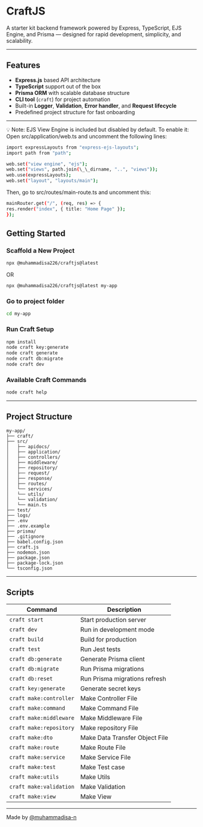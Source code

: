 # CraftJS

A starter kit backend framework powered by Express, TypeScript, EJS Engine, and Prisma — designed for rapid development, simplicity, and scalability.

---

## Features

- **Express.js** based API architecture
- **TypeScript** support out of the box
- **Prisma ORM** with scalable database structure
- **CLI tool** (`craft`) for project automation
- Built-in **Logger**, **Validation**, **Error handler**, and **Request lifecycle**
- Predefined project structure for fast onboarding

---

💡 Note: EJS View Engine is included but disabled by default. To enable it:
Open src/application/web.ts and uncomment the following lines:

```bash
import expressLayouts from "express-ejs-layouts";
import path from "path";

web.set("view engine", "ejs");
web.set("views", path.join(\_\_dirname, "..", "views"));
web.use(expressLayouts);
web.set("layout", "layouts/main");
```

Then, go to src/routes/main-route.ts and uncomment this:

```bash
mainRouter.get("/", (req, res) => {
res.render("index", { title: "Home Page" });
});
```

## Getting Started

### Scaffold a New Project

```bash
npx @muhammadisa226/craftjs@latest
```

OR

```bash
npx @muhammadisa226/craftjs@latest my-app
```

### Go to project folder

```bash
cd my-app
```

### Run Craft Setup

```bash
npm install
node craft key:generate
node craft generate
node craft db:migrate
node craft dev
```

### Available Craft Commands

```bash
node craft help
```

---

## Project Structure

```
my-app/
├── craft/
├── src/
│   ├── apidocs/
│   ├── application/
│   ├── controllers/
│   ├── middleware/
│   ├── repository/
│   ├── request/
│   ├── response/
│   ├── routes/
│   └── services/
│   └── utils/
│   └── validation/
│   └── main.ts
├── test/
├── logs/
├── .env
├── .env.example
├── prisma/
├── .gitignore
├── babel.config.json
├── craft.js
├── nodemon.json
├── package.json
├── package-lock.json
└── tsconfig.json
```

---

## Scripts

| Command                 | Description                    |
| ----------------------- | ------------------------------ |
| `craft start`           | Start production server        |
| `craft dev`             | Run in development mode        |
| `craft build`           | Build for production           |
| `craft test`            | Run Jest tests                 |
| `craft db:generate`     | Generate Prisma client         |
| `craft db:migrate`      | Run Prisma migrations          |
| `craft db:reset`        | Run Prisma migrations refresh  |
| `craft key:generate`    | Generate secret keys           |
| `craft make:controller` | Make Controller File           |
| `craft make:command`    | Make Command File              |
| `craft make:middleware` | Make Middleware File           |
| `craft make:repository` | Make repository File           |
| `craft make:dto`        | Make Data Transfer Object File |
| `craft make:route`      | Make Route File                |
| `craft make:service`    | Make Service File              |
| `craft make:test`       | Make Test case                 |
| `craft make:utils`      | Make Utils                     |
| `craft make:validation` | Make Validation                |
| `craft make:view`       | Make View                      |

---

Made by [@muhammadisa-n](https://github.com/muhammadisa-n)
